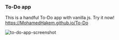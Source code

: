 ### To-Do app
This is a handful To-Do app with vanilla js. 
Try it now! https://MohamedHakem.github.io/To-Do 

![to-do-app-screenshot](https://user-images.githubusercontent.com/29775958/145617260-ed40229a-623e-455a-ac86-a7d48e5940ba.JPG)
